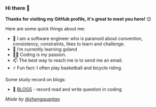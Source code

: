 ### Hi there 👋

<!--
**zhengquantao/zhengquantao** is a ✨ _special_ ✨ repository because its `README.md` (this file) appears on your GitHub profile.

Here are some ideas to get you started:

- 🔭 I’m currently working on ...
- 🌱 I’m currently learning ...
- 👯 I’m looking to collaborate on ...
- 🤔 I’m looking for help with ...
- 💬 Ask me about ...
- 📫 How to reach me: ...
- 😄 Pronouns: ...
- ⚡ Fun fact: ...
-->

**Thanks for visiting my GitHub profile, it's great to meet you here!** 😊

Here are some quick things about me:

- 🔭 I am a software engineer who is paranoid about convention, consistency, constraints, likes to learn and challenge.
- 🌱 I’m currently learning goland
- 🧑‍💻 Coding is my passion.
- 📫 The best way to reach me is to send me an email.
- ⚡ Fun fact: I often play basketball and bicycle riding.

Some study record on blogs:

- 🐳 [BLOGS](https://www.cnblogs.com/taozhengquan/) - record read and write question in coding


_Made by [@zhengquantao](https://github.com/zhegnquantao/zhengquantao)_
